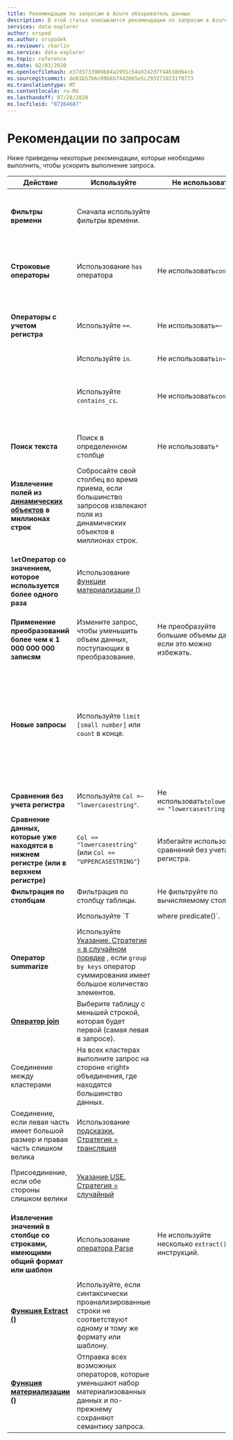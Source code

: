 ```yaml
---
title: Рекомендации по запросам в Azure обозреватель данных
description: В этой статье описываются рекомендации по запросам в Azure обозреватель данных.
services: data-explorer
author: orspod
ms.author: orspodek
ms.reviewer: rkarlin
ms.service: data-explorer
ms.topic: reference
ms.date: 02/03/2020
ms.openlocfilehash: e37d3733909b84a2991c54a9242d7f44b18d64cb
ms.sourcegitcommit: de81b57b6c09b6b7442665e5c2932710231f0773
ms.translationtype: MT
ms.contentlocale: ru-RU
ms.lasthandoff: 07/28/2020
ms.locfileid: "87264687"
---
```

# <a name="query-best-practices"></a>Рекомендации по запросам

Ниже приведены некоторые рекомендации, которые необходимо выполнить, чтобы ускорить выполнение запроса.

|Действие  |Используйте  |Не использовать  |Примечания  |
|---------|---------|---------|---------|
| **Фильтры времени** | Сначала используйте фильтры времени. ||Kusto высоко оптимизирован для использования фильтров времени.| 
|**Строковые операторы**      | Использование `has` оператора     | Не использовать`contains`     | При поиске полных маркеров `has` работает лучше, так как он не ищет подстроки.   |
|**Операторы с учетом регистра**     |  Используйте `==`.       | Не использовать`=~`       |  При возможности используйте операторы с учетом регистра.       |
| | Используйте `in`. | Не использовать`in~`|
|  | Используйте `contains_cs`.         | Не использовать`contains`        | Если вы можете использовать `has` / `has_cs` и не использовать `contains` / `contains_cs` , это еще лучше. |
| **Поиск текста**    |    Поиск в определенном столбце     |    Не использовать`*`    |   `*`выполняет полнотекстовый поиск по всем столбцам.    |
| **Извлечение полей из [динамических объектов](./scalar-data-types/dynamic.md) в миллионах строк**    |  Собросайте свой столбец во время приема, если большинство запросов извлекают поля из динамических объектов в миллионах строк.      |         | Таким образом, вы платите только один раз для извлечения столбцов.    |
| **`let`Оператор со значением, которое используется более одного раза** | Использование [функции материализации ()](./materializefunction.md) |  |   Дополнительные сведения об использовании см. в `materialize()` разделе [материализация ()](materializefunction.md).|
| **Применение преобразований более чем к 1 000 000 000 записям**| Измените запрос, чтобы уменьшить объем данных, поступающих в преобразование.| Не преобразуйте большие объемы данных, если это можно избежать. | |
| **Новые запросы** | Используйте `limit [small number]` или `count` в конце. | |     Выполнение непривязанных запросов по неизвестным наборам данных может привести к возврату ГБ результатов клиенту, что приведет к снижению отклика и занятому кластеру.|
| **Сравнения без учета регистра** | Используйте `Col =~ "lowercasestring"`. | Не использовать`tolower(Col) == "lowercasestring"` |
| **Сравнение данных, которые уже находятся в нижнем регистре (или в верхнем регистре)** | `Col == "lowercasestring"` (или `Col == "UPPERCASESTRING"`) | Избегайте использования сравнений без учета регистра.||
| **Фильтрация по столбцам** |  Фильтрация по столбцу таблицы.|Не фильтруйте по вычисляемому столбцу. | |
| | Используйте `T | where predicate(<expression>)`. | Не использовать`T | extend _value = <expression> | where predicate(_value)` ||
| **Оператор summarize** |  Используйте [Указание. Стратегия = в случайном порядке](./shufflequery.md) , если `group by keys` оператор суммирования имеет большое количество элементов. | | Большая кратность идеально превышает 1 000 000.|
|**[Оператор join](./joinoperator.md)** | Выберите таблицу с меньшей строкой, которая будет первой (самая левая в запросе). ||
| Соединение между кластерами |На всех кластерах выполните запрос на стороне «right» объединения, где находятся большинство данных. ||
|Соединение, если левая часть имеет большой размер и правая часть слишком велика | Использование [подсказки. Стратегия = трансляция](./broadcastjoin.md) || Небольшое значение — до 100 000 записей. |
|Присоединение, если обе стороны слишком велики | [Указание USE. Стратегия = случайный](./shufflequery.md) || Используется, когда ключ объединения имеет большую кратность.|
|**Извлечение значений в столбце со строками, имеющими общий формат или шаблон**|  Использование [оператора Parse](./parseoperator.md) | Не используйте несколько `extract()` инструкций.  | Например, такие значения, как`"Time = <time>, ResourceId = <resourceId>, Duration = <duration>, ...."`
|**[Функция Extract ()](./extractfunction.md)**| Используйте, если синтаксически проанализированные строки не соответствуют одному и тому же формату или шаблону.| |Извлеките необходимые значения с помощью регулярного выражения.|
| **[Функция материализации ()](./materializefunction.md)** | Отправка всех возможных операторов, которые уменьшают набор материализованных данных и по-прежнему сохраняют семантику запроса. | |Например, фильтры или проектные обязательные столбцы.

